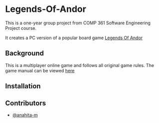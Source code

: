 # Legends-Of-Andor
This is a one-year group project from COMP 361 Software Engineering Project course.

It creates a PC version of a popular board game [Legends Of Andor](http://legendsofandor.com)

## Background
This is a multiplayer online game and follows all original game rules.
The game manual can be viewed [here](AndorAssets/Andor_Manual.pdf)

## Installation

## Contributors
- [@anahita-m](https://github.com/anahita-m)



## 
